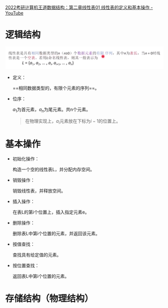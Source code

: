 [2022考研计算机王道数据结构：第二章线性表01 线性表的定义和基本操作 - YouTube](https://www.youtube.com/watch?v=wHhn5zL62oY&list=PLjAs5kw1NNs1_IKGo3t5Ceao4MtFuDTcq&index=7)

# 逻辑结构

![image-20220821164653534](%E7%BA%BF%E6%80%A7%E8%A1%A8.assets/image-20220821164653534.png)



- 定义：

  ==相同数据类型的，有限个元素的序列==。

- 位序：

  $a_1$为首元素，$a_n$为尾元素。共n个元素。

  > 在物理实现上，$a_i$元素放在下标为$i-1$的位置上。



# 基本操作

- 初始化操作：

  构造一个空的线性表L，并分配内存空间。

- 销毁操作：

  销毁线性表，并释放空间。

- 插入操作：

  在表L的第i个位置上，插入指定元素e。

- 删除操作：

  删除表L中第i个位置的元素，并返回该元素。

- 按值查找：

  查找具有给定值的元素。

- 按位置查找：

  返回表L中第i个位置的元素。



# 存储结构（物理结构）

